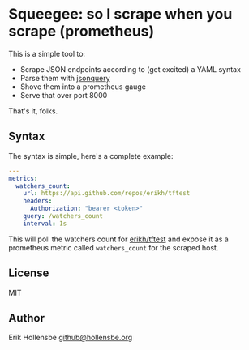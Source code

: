 # Squeegee: so I scrape when you scrape (prometheus)

This is a simple tool to:

- Scrape JSON endpoints according to (get excited) a YAML syntax
- Parse them with [jsonquery](https://github.com/antchfx/jsonquery)
- Shove them into a prometheus gauge
- Serve that over port 8000

That's it, folks.

## Syntax

The syntax is simple, here's a complete example:

```yaml
---
metrics:
  watchers_count:
    url: https://api.github.com/repos/erikh/tftest
    headers:
      Authorization: "bearer <token>"
    query: /watchers_count
    interval: 1s
```

This will poll the watchers count for [erikh/tftest](https://github.com/erikh/tftest) and expose it as a prometheus metric called `watchers_count` for the scraped host.

## License

MIT

## Author

Erik Hollensbe <github@hollensbe.org>

